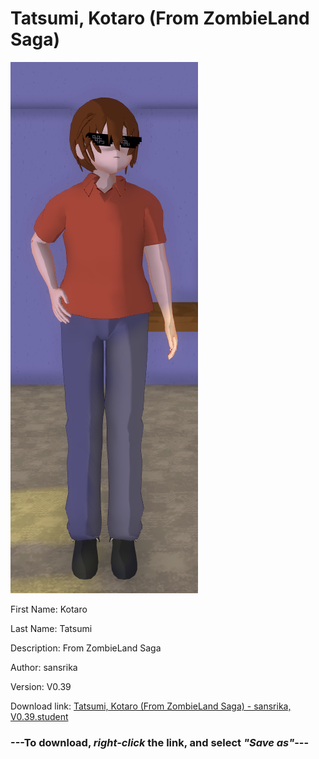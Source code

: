 # Tatsumi, Kotaro (From ZombieLand Saga)

<img src = "https://raw.githubusercontent.com/Arbiter1223/Daigaku-Gurashi-Custom-Students/master/Students/Files/Tatsumi%2C%20Kotaro%20(From%20ZombieLand%20Saga).png">

First Name: Kotaro

Last Name: Tatsumi

Description: From ZombieLand Saga

Author: sansrika

Version: V0.39

Download link: <a href="https://raw.githubusercontent.com/Arbiter1223/Daigaku-Gurashi-Custom-Students/master/Students/Files/Tatsumi%2C%20Kotaro%20(From%20ZombieLand%20Saga)%20-%20sansrika%2C%20V0.39.student">Tatsumi, Kotaro (From ZombieLand Saga) - sansrika, V0.39.student</a>

### ---**To download, _right-click_ the link, and select _"Save as"_**---
